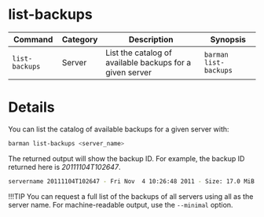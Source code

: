 # list-backups

|**Command** | **Category** |  **Description**| **Synopsis**|
|------------|--------------|-----------------|----------|
|`list-backups`|Server|List the catalog of available backups for a given server|`barman list-backups`|


# Details

You can list the catalog of available backups for a given server with:
```bash
barman list-backups <server_name>
```
The returned output will show the backup ID.  For example, the backup ID returned here is *20111104T102647*.
```bash
servername 20111104T102647 - Fri Nov  4 10:26:48 2011 - Size: 17.0 MiB - WAL Size: 100 B
```
!!!TIP
    You can request a full list of the backups of all servers using all as the server name.  For machine-readable output, use the `--minimal` option.